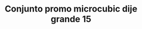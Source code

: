 ---
title: Conjunto promo microcubic dije grande 15
date: 
draft: false

# descripcion
description : Conjunto de cadena y dije con microcubic. Largo de cadena 40, 45 o 50 cm a elección

materials: 

color: 

dimensions: 

code: 06-26-0733

type: "Conjuntos"

categories: []

price: $4.560,00

price_eftvo: $3.875,00

# Images
# first image will be shown in the product page
images:
  # - image: "images/path_to_image"
  # La ubicacion de las imagenes es imagenes/Conjuntos/Conjuntos.Cadena y Dije/06-26-0733-conjunto-promo-microcubic-dije-grande-15
  - image: "./images/conjuntos/cadena_y_dije/06-26-0733-conjunto-promo-microcubic-dije-grande-15.jpg"
---